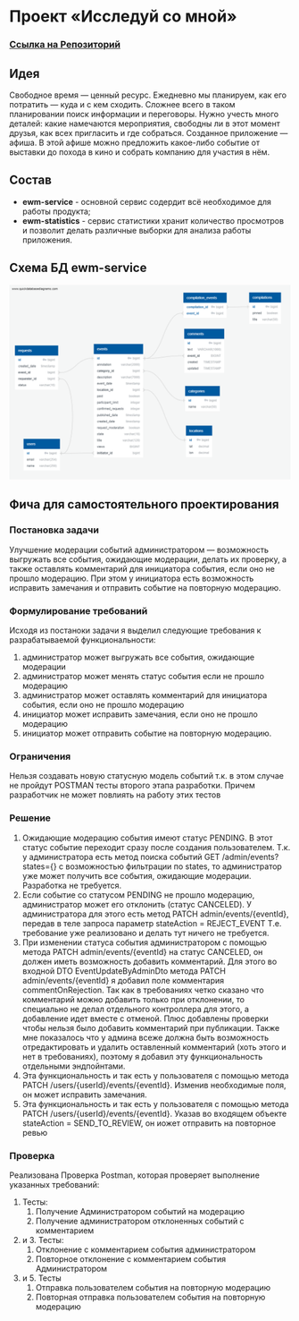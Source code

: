 # Проект «Исследуй со мной»

### [Ссылка на Репозиторий](https://github.com/mvinogradovHub/java-explore-with-me/pull/4)

## Идея
Свободное время — ценный ресурс. Ежедневно мы планируем, как его потратить — куда и с кем сходить. Сложнее всего в таком планировании поиск информации и переговоры. Нужно учесть много деталей: какие намечаются мероприятия, свободны ли в этот момент друзья, как всех пригласить и где собраться.
Созданное приложение — афиша. В этой афише можно предложить какое-либо событие от выставки до похода в кино и собрать компанию для участия в нём.

## Состав

* **ewm-service** - основной сервис содердит всё необходимое для работы продукта;
* **ewm-statistics** - сервис статистики хранит количество просмотров и позволит делать различные выборки для анализа работы приложения.

## Схема БД ewm-service
![img](./ewm-service-bd.png)

## Фича для самостоятельного проектирования

### Постановка задачи
Улучшение модерации событий администратором — возможность выгружать все события, ожидающие модерации, делать их проверку, а также оставлять комментарий для инициатора события, если оно не прошло модерацию. При этом у инициатора есть возможность исправить замечания и отправить событие на повторную модерацию.

### Формулирование требований

Исходя из постаноки задачи я выделил следующие требования к разрабатываемой функциональности:
1. администратор может выгружать все события, ожидающие модерации
2. администратор может менять статус события если не прошло модерацию
3. администратор может оставлять комментарий для инициатора события, если оно не прошло модерацию
4. инициатор может исправить замечания, если оно не прошло модерацию
5. инициатор может отправить событие на повторную модерацию.

### Ограничения 
Нельзя создавать новую статусную модель событий т.к. в этом случае не пройдут POSTMAN тесты второго этапа разработки. Причем разработчик не может повлиять на работу этих тестов

### Решение

1. Ожидающие модерацию события имеют статус PENDING. В этот статус событие переходит сразу после создания пользователем. Т.к. у администратора есть метод поиска событий GET /admin/events?states={} с возможностью фильтрации по states, то администратор уже может получить все события, ожидающие модерации. Разработка не требуется.
2. Если событие со статусом PENDING не прошло модерацию, администратор может его отклонить (статус CANCELED). У администратора для этого есть метод PATCH admin/events/{eventId}, передав в теле запроса параметр stateAction = REJECT_EVENT Т.е. требование уже реализовано и делать тут ничего не требуется.
3. При изменении статуса события администратором с помощью метода PATCH admin/events/{eventId} на статус CANCELED, он должен иметь возможность добавить комментарий. Для этого во входной DTO EventUpdateByAdminDto метода PATCH admin/events/{eventId} я добавил поле комментария commentOnRejection. Так как в требованиях четко сказано что комментарий можно добавить только при отклонении, то специально не делал отдельного контроллера для этого, а добавление идет вместе с отменой. Плюс добавлены проверки чтобы нельзя было добавить комментарий при публикации. Также мне показалось что у админа всеже должна быть возможность отредактировать и удалить оставленный комментарий (хоть этого и нет в требованиях), поэтому я добавил эту функциональность отдельными эндпойнтами.
4. Эта функциональность и так есть у пользователя с помощью метода PATCH /users/{userId}/events/{eventId}. Изменив необходимые поля, он может исправить замечания.
5. Эта функциональность и так есть у пользователя с помощью метода PATCH /users/{userId}/events/{eventId}. Указав во входящем объекте stateAction = SEND_TO_REVIEW, он иожет отправить на повторное ревью

### Проверка

Реализована Проверка Postman, которая проверяет выполнение указанных требований:

1. Тесты: 
   1. Получение Администратором событий на модерацию
   2. Получение администратором отклоненных событий с комментарием
2. и 3. Тесты: 
   1. Отклонение с комментарием события администратором 
   2. Повторное отклонение с комментарием события Администратором
4. и 5. Тесты
   1. Отправка пользователем события на повторную модерацию
   2. Повторная отправка пользователем события на повторную модерацию